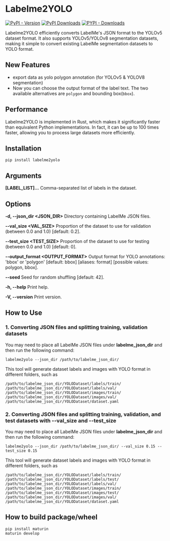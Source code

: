 # Labelme2YOLO

[![PyPI - Version](https://img.shields.io/pypi/v/labelme2yolo.svg)](https://pypi.org/project/labelme2yolo)
[![PyPI Downloads](https://static.pepy.tech/badge/labelme2yolo/month)](https://pepy.tech/projects/labelme2yolo)
[![PYPI - Downloads](https://static.pepy.tech/badge/labelme2yolo)](https://pepy.tech/project/labelme2yolo)

Labelme2YOLO efficiently converts LabelMe's JSON format to the YOLOv5 dataset format. It also supports YOLOv5/YOLOv8 segmentation datasets, making it simple to convert existing LabelMe segmentation datasets to YOLO format.

## New Features

* export data as yolo polygon annotation (for YOLOv5 & YOLOV8 segmentation)
* Now you can choose the output format of the label text. The two available alternatives are `polygon` and bounding box(`bbox`).

## Performance

Labelme2YOLO is implemented in Rust, which makes it significantly faster than equivalent Python implementations. In fact, it can be up to 100 times faster, allowing you to process large datasets more efficiently.

## Installation

```shell
pip install labelme2yolo
```

## Arguments

**[LABEL_LIST]...** Comma-separated list of labels in the dataset.

## Options

**-d, --json_dir <JSON_DIR>** Directory containing LabelMe JSON files.

**--val_size <VAL_SIZE>** Proportion of the dataset to use for validation (between 0.0 and 1.0) [default: 0.2].

**--test_size <TEST_SIZE>** Proportion of the dataset to use for testing (between 0.0 and 1.0) [default: 0].

**--output_format <OUTPUT_FORMAT>** Output format for YOLO annotations: 'bbox' or 'polygon' [default: bbox] [aliases: format] [possible values: polygon, bbox].

**--seed <SEED>** Seed for random shuffling [default: 42].

**-h, --help** Print help.

**-V, --version** Print version.

## How to Use

### 1. Converting JSON files and splitting training, validation datasets

You may need to place all LabelMe JSON files under **labelme_json_dir** and then run the following command:

```shell
labelme2yolo --json_dir /path/to/labelme_json_dir/
```

This tool will generate dataset labels and images with YOLO format in different folders, such as

```plaintext
/path/to/labelme_json_dir/YOLODataset/labels/train/
/path/to/labelme_json_dir/YOLODataset/labels/val/
/path/to/labelme_json_dir/YOLODataset/images/train/
/path/to/labelme_json_dir/YOLODataset/images/val/
/path/to/labelme_json_dir/YOLODataset/dataset.yaml
```

### 2. Converting JSON files and splitting training, validation, and test datasets with --val_size and --test_size

You may need to place all LabelMe JSON files under **labelme_json_dir** and then run the following command:

```shell
labelme2yolo --json_dir /path/to/labelme_json_dir/ --val_size 0.15 --test_size 0.15
```

This tool will generate dataset labels and images with YOLO format in different folders, such as

```plaintext
/path/to/labelme_json_dir/YOLODataset/labels/train/
/path/to/labelme_json_dir/YOLODataset/labels/test/
/path/to/labelme_json_dir/YOLODataset/labels/val/
/path/to/labelme_json_dir/YOLODataset/images/train/
/path/to/labelme_json_dir/YOLODataset/images/test/
/path/to/labelme_json_dir/YOLODataset/images/val/
/path/to/labelme_json_dir/YOLODataset/dataset.yaml
```

## How to build package/wheel

```shell
pip install maturin
maturin develop
```
